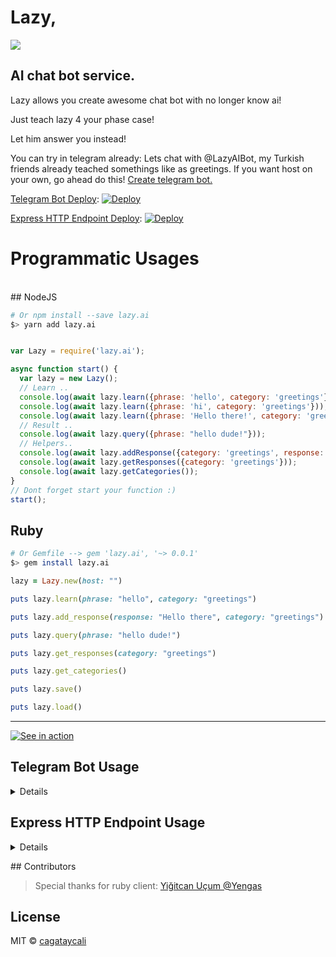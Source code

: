 # Lazy,

![](https://cagatay.js.org/lazy.png)

## AI chat bot service.

<p>Lazy allows you create awesome chat bot with no longer know ai!</p>
<p>Just teach lazy 4 your phase case!</p>
<p>Let him answer you instead!</p>

You can try in telegram already: Lets chat with @LazyAIBot, my Turkish friends already teached somethings like as greetings.
If you want host on your own, go ahead do this!
[Create telegram bot.](https://core.telegram.org/bots#6-botfather)


[Telegram Bot Deploy](https://github.com/cagataycali/lazy-telegram):
[![Deploy](https://www.herokucdn.com/deploy/button.svg)](https://heroku.com/deploy?template=https://github.com/cagataycali/lazy-telegram)

[Express HTTP Endpoint Deploy](https://github.com/cagataycali/lazy-telegram):
[![Deploy](https://www.herokucdn.com/deploy/button.svg)](https://heroku.com/deploy?template=https://github.com/cagataycali/lazy-express)

# Programmatic Usages

<br>
## NodeJS

```bash
# Or npm install --save lazy.ai
$> yarn add lazy.ai
```

```javascript

var Lazy = require('lazy.ai');

async function start() {
  var lazy = new Lazy();
  // Learn ..
  console.log(await lazy.learn({phrase: 'hello', category: 'greetings'}));
  console.log(await lazy.learn({phrase: 'hi', category: 'greetings'}));
  console.log(await lazy.learn({phrase: 'Hello there!', category: 'greetings'}));
  // Result ..
  console.log(await lazy.query({phrase: "hello dude!"}));
  // Helpers..
  console.log(await lazy.addResponse({category: 'greetings', response: 'Hi there!'}));
  console.log(await lazy.getResponses({category: 'greetings'}));
  console.log(await lazy.getCategories());
}
// Dont forget start your function :)
start();

```


## Ruby

```bash
# Or Gemfile --> gem 'lazy.ai', '~> 0.0.1'
$> gem install lazy.ai
```

```ruby
lazy = Lazy.new(host: "")

puts lazy.learn(phrase: "hello", category: "greetings")

puts lazy.add_response(response: "Hello there", category: "greetings")

puts lazy.query(phrase: "hello dude!")

puts lazy.get_responses(category: "greetings")

puts lazy.get_categories()

puts lazy.save()

puts lazy.load()
```



---

[![See in action](https://asciinema.org/a/9fnkllfe8pkddzddkem7iiq8t.png)](https://asciinema.org/a/9fnkllfe8pkddzddkem7iiq8t)

## Telegram Bot Usage

<details>

### Learn something..

```
/learn hi - greeting
```

### Add some greeting message..

```
/add greeting - Hello there!
/add greeting - Hello buddy!
```

### Show categories

```
/categories
```

### Show responses

```
/responses greeting
```

### Just quiet

```
/quiet
```

### Save trained output

```
/save
```

### Load trained output

```
/load
```
</details>

## Express HTTP Endpoint Usage

<details>

### BASE URL: https://YOURAPPNAME.herokuapp.com/</yourappname>

### Train sended data (phrase, category)

```
POST /learn
```

### Forget trained data (phrase, category)

```
POST /forget
```

### Add response in category (category, response)

```
POST /response
```

### Do query in trained data and response random response text.

```
POST /query
```

### Get all trained categories (-)

```
GET /categories
```

### Save trained data.

```
GET /save
```

### Load already trained and saved data.

```
GET /load
```

### Get responses order by category.

```
GET /responses/:category
```

</details>

## Contributors
>Special thanks for ruby client:
<a href="https://github.com/Yengas">Yiğitcan Uçum @Yengas </a>

## License

MIT © [cagataycali](https://cagatay.me)
